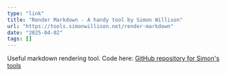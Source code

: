 ```yaml
---
type: "link"
title: "Render Markdown - A handy tool by Simon Willison"
url: "https://tools.simonwillison.net/render-markdown"
date: "2025-04-02"
tags: []
---
```


Useful markdown rendering tool. Code here: [GitHub repository for Simon's tools](https://github.com/simonw/tools?tab=readme-ov-file)